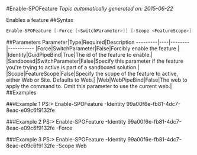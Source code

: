 #Enable-SPOFeature
*Topic automatically generated on: 2015-06-22*

Enables a feature
##Syntax
```powershell
Enable-SPOFeature [-Force [<SwitchParameter>]] [-Scope <FeatureScope>] [-Sandboxed [<SwitchParameter>]] [-Web <WebPipeBind>] -Identity <GuidPipeBind>
```


##Parameters
Parameter|Type|Required|Description
---------|----|--------|-----------
|Force|SwitchParameter|False|Forcibly enable the feature.|
|Identity|GuidPipeBind|True|The id of the feature to enable.|
|Sandboxed|SwitchParameter|False|Specify this parameter if the feature you're trying to active is part of a sandboxed solution.|
|Scope|FeatureScope|False|Specify the scope of the feature to active, either Web or Site. Defaults to Web.|
|Web|WebPipeBind|False|The web to apply the command to. Omit this parameter to use the current web.|
##Examples

###Example 1
    PS:> Enable-SPOFeature -Identity 99a00f6e-fb81-4dc7-8eac-e09c6f9132fe


###Example 2
    PS:> Enable-SPOFeature -Identity 99a00f6e-fb81-4dc7-8eac-e09c6f9132fe -Force


###Example 3
    PS:> Enable-SPOFeature -Identity 99a00f6e-fb81-4dc7-8eac-e09c6f9132fe -Scope Web

<!-- Ref: 555356C7C8D855E1525FF4040146076E -->